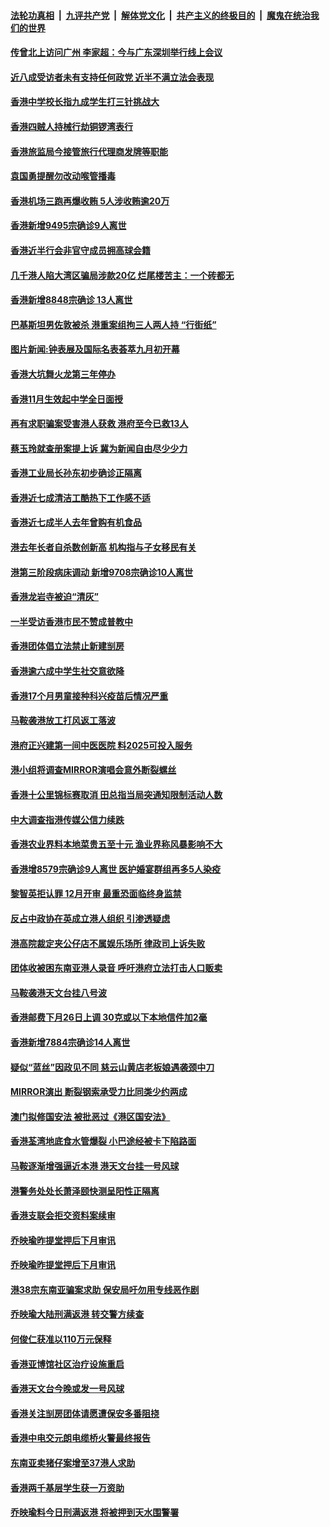 ####  [法轮功真相](../../../../basic/blob/master/README.md?t=09011601) &nbsp;|&nbsp; [九评共产党](../../../../9ping.md/blob/master/README.md?t=09011601) &nbsp;|&nbsp; [解体党文化](../../../../jtdwh.md/blob/master/README.md?t=09011601)  &nbsp;|&nbsp; [共产主义的终极目的](../../../../gczydzjmd.md/blob/master/README.md?t=09011601) &nbsp;|&nbsp; [魔鬼在统治我们的世界](../../../../mgztzwmdsj.md/blob/master/README.md?t=09011601) 

#### [传曾北上访问广州 李家超：今与广东深圳举行线上会议](../pages/nsc415/n13815029.md?t=09011601) 

#### [近八成受访者未有支持任何政党 近半不满立法会表现](../pages/nsc415/n13815021.md?t=09011601) 

#### [香港中学校长指九成学生打三针挑战大](../pages/nsc415/n13815016.md?t=09011601) 

#### [香港四贼人持械行劫铜锣湾表行](../pages/nsc415/n13815008.md?t=09011601) 

#### [香港旅监局今接管旅行代理商发牌等职能](../pages/nsc415/n13815004.md?t=09011601) 

#### [袁国勇提醒勿改动喉管播毒](../pages/nsc415/n13815001.md?t=09011601) 

#### [香港机场三跑再爆收贿 5人涉收贿逾20万](../pages/nsc415/n13814986.md?t=09011601) 

#### [香港新增9495宗确诊9人离世](../pages/nsc415/n13814980.md?t=09011601) 

#### [香港近半行会非官守成员拥高球会籍](../pages/nsc415/n13814224.md?t=09011601) 

#### [几千港人陷大湾区骗局涉款20亿 烂尾楼苦主：一个砖都无](../pages/nsc415/n13814186.md?t=09011601) 

#### [香港新增8848宗确诊 13人离世](../pages/nsc415/n13814179.md?t=09011601) 

#### [巴基斯坦男佐敦被杀 港重案组拘三人两人持 “行街纸”](../pages/nsc415/n13814170.md?t=09011601) 

#### [图片新闻:钟表展及国际名表荟萃九月初开幕](../pages/nsc415/n13814157.md?t=09011601) 

#### [香港大坑舞火龙第三年停办](../pages/nsc415/n13814152.md?t=09011601) 

#### [香港11月生效起中学全日面授](../pages/nsc415/n13814145.md?t=09011601) 

#### [再有求职骗案受害港人获救 港府至今已救13人](../pages/nsc415/n13813435.md?t=09011601) 

#### [蔡玉玲就查册案提上诉 冀为新闻自由尽少少力](../pages/nsc415/n13813431.md?t=09011601) 

#### [香港工业局长孙东初步确诊正隔离](../pages/nsc415/n13813424.md?t=09011601) 

#### [香港近七成清洁工酷热下工作感不适](../pages/nsc415/n13813418.md?t=09011601) 

#### [香港近七成半人去年曾购有机食品](../pages/nsc415/n13813409.md?t=09011601) 

#### [港去年长者自杀数创新高 机构指与子女移民有关](../pages/nsc415/n13812687.md?t=09011601) 

#### [港第三阶段病床调动 新增9708宗确诊10人离世](../pages/nsc415/n13812680.md?t=09011601) 

#### [香港龙岩寺被迫“清灰”](../pages/nsc415/n13812613.md?t=09011601) 

#### [一半受访香港市民不赞成普教中](../pages/nsc415/n13812583.md?t=09011601) 

#### [香港团体倡立法禁止新建㓥房](../pages/nsc415/n13812564.md?t=09011601) 

#### [香港逾六成中学生社交意欲降](../pages/nsc415/n13812475.md?t=09011601) 

#### [香港17个月男童接种科兴疫苗后情况严重](../pages/nsc415/n13812285.md?t=09011601) 

#### [马鞍袭港放工打风返工落波](../pages/nsc415/n13810431.md?t=09011601) 

#### [港府正兴建第一间中医医院 料2025可投入服务](../pages/nsc415/n13810417.md?t=09011601) 

#### [港小组将调查MIRROR演唱会意外断裂螺丝](../pages/nsc415/n13810404.md?t=09011601) 

#### [香港十公里锦标赛取消 田总指当局突通知限制活动人数](../pages/nsc415/n13810393.md?t=09011601) 

#### [中大调查指港传媒公信力续跌](../pages/nsc415/n13810358.md?t=09011601) 

#### [香港农业界料本地菜贵五至十元 渔业界称风暴影响不大](../pages/nsc415/n13810355.md?t=09011601) 

#### [香港增8579宗确诊9人离世 医护婚宴群组再多5人染疫](../pages/nsc415/n13810353.md?t=09011601) 

#### [黎智英拒认罪 12月开审 最重恐面临终身监禁](../pages/nsc415/n13810175.md?t=09011601) 

#### [反占中政协在英成立港人组织 引渗透疑虑](../pages/nsc415/n13810150.md?t=09011601) 

#### [港高院裁定夹公仔店不属娱乐场所 律政司上诉失败](../pages/nsc415/n13809510.md?t=09011601) 

#### [团体收被困东南亚港人录音 呼吁港府立法打击人口贩卖](../pages/nsc415/n13809504.md?t=09011601) 

#### [马鞍袭港天文台挂八号波](../pages/nsc415/n13809470.md?t=09011601) 

#### [香港邮费下月26日上调 30克或以下本地信件加2毫](../pages/nsc415/n13809458.md?t=09011601) 

#### [香港新增7884宗确诊14人离世](../pages/nsc415/n13809447.md?t=09011601) 

#### [疑似“蓝丝”因政见不同 慈云山黄店老板娘遇袭颈中刀](../pages/nsc415/n13809439.md?t=09011601) 

#### [MIRROR演出 断裂钢索承受力比同类少约两成](../pages/nsc415/n13809419.md?t=09011601) 

#### [澳门拟修国安法 被批恶过《港区国安法》](../pages/nsc415/n13808847.md?t=09011601) 

#### [香港荃湾地底食水管爆裂 小巴途经被卡下陷路面](../pages/nsc415/n13808759.md?t=09011601) 

#### [马鞍逐渐增强逼近本港 港天文台挂一号风球](../pages/nsc415/n13808750.md?t=09011601) 

#### [港警务处处长萧泽颐快测呈阳性正隔离](../pages/nsc415/n13808745.md?t=09011601) 

#### [香港支联会拒交资料案续审](../pages/nsc415/n13808738.md?t=09011601) 

#### [乔映瑜昨提堂押后下月审讯](../pages/nsc415/n13808735.md?t=09011601) 

#### [乔映瑜昨提堂押后下月审讯](../pages/nsc415/n13808731.md?t=09011601) 

#### [港38宗东南亚骗案求助 保安局吁勿用专线恶作剧](../pages/nsc415/n13808714.md?t=09011601) 

#### [乔映瑜大陆刑满返港 转交警方续查](../pages/nsc415/n13808074.md?t=09011601) 

#### [何俊仁获准以110万元保释](../pages/nsc415/n13808050.md?t=09011601) 

#### [香港亚博馆社区治疗设施重启](../pages/nsc415/n13808041.md?t=09011601) 

#### [香港天文台今晚或发一号风球](../pages/nsc415/n13808035.md?t=09011601) 

#### [香港关注㓥房团体请愿遭保安多番阻挠](../pages/nsc415/n13808031.md?t=09011601) 

#### [香港中电交元朗电缆桥火警最终报告](../pages/nsc415/n13808025.md?t=09011601) 

#### [东南亚卖猪仔案增至37港人求助](../pages/nsc415/n13808019.md?t=09011601) 

#### [香港两千基层学生获一万资助](../pages/nsc415/n13808014.md?t=09011601) 

#### [乔映瑜料今日刑满返港 将被押到天水围警署](../pages/nsc415/n13807384.md?t=09011601) 

